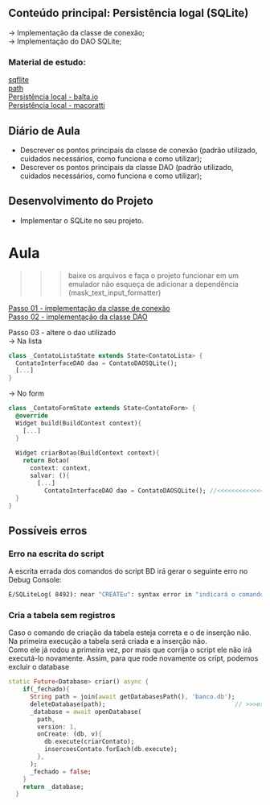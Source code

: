 ## Conteúdo principal: Persistência logal (SQLite)
→ Implementação da classe de conexão; <br>
→ Implementação do DAO SQLite; <br>

### Material de estudo:
[sqflite](https://pub.dev/packages/sqflite) <br>
[path](https://pub.dev/packages/path) <br>
[Persistência local - balta.io](https://balta.io/blog/flutter-sqlite) <br>
[Persistência local - macoratti](https://www.macoratti.net/19/08/flut_accsqlite1.htm) <br>

## Diário de Aula
 - Descrever os pontos principais da classe de conexão (padrão utilizado, cuidados necessários, como funciona e como utilizar);
 - Descrever os pontos principais da classe DAO (padrão utilizado, cuidados necessários, como funciona e como utilizar);

## Desenvolvimento do Projeto
- Implementar o SQLite no seu projeto.

# Aula
>>>baixe os arquivos e faça o projeto funcionar em um emulador
>>>não esqueça de adicionar a dependência (mask_text_input_formatter)

[Passo 01 - implementação da classe de conexão](projeto/inicial/aula/conexao/readme.md) <br>
[Passo 02 - implementação da classe DAO](projeto/inicial/aula/dao/readme.md) <br>

Passo 03 - altere o dao utilizado<br>
→ Na lista
```dart
class _ContatoListaState extends State<ContatoLista> {
  ContatoInterfaceDAO dao = ContatoDAOSQLite();
  [...]
}
```
→ No form<br>
```dart
class _ContatoFormState extends State<ContatoForm> {
  @override
  Widget build(BuildContext context){
    [...]
  }
  
  Widget criarBotao(BuildContext context){
    return Botao(
      context: context,
      salvar: (){
        [...]
          ContatoInterfaceDAO dao = ContatoDAOSQLite(); //<<<<<<<<<<<<<<<
  }
}
```

## Possíveis erros
### Erro na escrita do script
A escrita errada dos comandos do script BD irá gerar o seguinte erro no Debug Console:<br>
```cmd
E/SQLiteLog( 8492): near "CREATEu": syntax error in "indicará o comando errado"
```
### Cria a tabela sem registros
Caso o comando de criação da tabela esteja correta e o de inserção não. Na primeira execução a tabela será criada e a inserção não.<br>
Como ele já rodou a primeira vez, por mais que corrija o script ele não irá executá-lo novamente.
Assim, para que rode novamente os cript, podemos excluir o database
```dart
static Future<Database> criar() async {
    if(_fechado){
      String path = join(await getDatabasesPath(), 'banco.db');  
      deleteDatabase(path);                                    // >>>excluíndo database
      _database = await openDatabase(                
        path,                                         
        version: 1,                                    
        onCreate: (db, v){                            
          db.execute(criarContato);
          insercoesContato.forEach(db.execute);
        }, 
      );
      _fechado = false;
    }
    return _database;
  }
```


